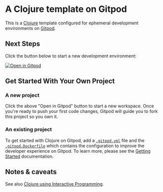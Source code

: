 # A Clojure template on Gitpod

This is a [Clojure](https://clojure.org/) template configured for ephemeral development environments on [Gitpod](https://www.gitpod.io/).

## Next Steps

Click the button below to start a new development environment:

[![Open in Gitpod](https://gitpod.io/button/open-in-gitpod.svg)](https://gitpod.io/#https://github.com/gitpod-io/test-template-clojure)

## Get Started With Your Own Project

### A new project

Click the above "Open in Gitpod" button to start a new workspace. Once you're ready to push your first code changes, Gitpod will guide you to fork this project so you own it.

### An existing project

To get started with Clojure on Gitpod, add a [`.gitpod.yml`](./.gitpod.yml) file and the [`.gitpod.Dockerfile`](./.gitpod.Dockerfile) which contains the configuration to improve the developer experience on Gitpod. To learn more, please see the [Getting Started](https://www.gitpod.io/docs/getting-started) documentation.

## Notes & caveats

See also [Clojure using Interactive Programming](https://github.com/PEZ/rich4clojure).
